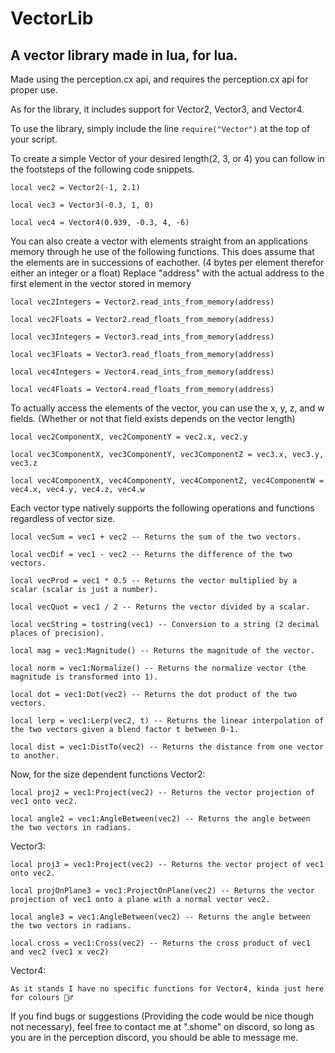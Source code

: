 # VectorLib
## A vector library made in lua, for lua.
Made using the perception.cx api, and requires the perception.cx api for proper use.

As for the library, it includes support for Vector2, Vector3, and Vector4.

To use the library, simply include the line ```require("Vector")``` at the top of your script.

To create a simple Vector of your desired length(2, 3, or 4) you can follow in the footsteps of the following code snippets.

```local vec2 = Vector2(-1, 2.1)```

```local vec3 = Vector3(-0.3, 1, 0)```

```local vec4 = Vector4(0.939, -0.3, 4, -6)```

You can also create a vector with elements straight from an applications memory through he use of the following functions.
This does assume that the elements are in successions of eachother. (4 bytes per element therefor either an integer or a float)
Replace "address" with the actual address to the first element in the vector stored in memory

```local vec2Integers = Vector2.read_ints_from_memory(address)```

```local vec2Floats = Vector2.read_floats_from_memory(address)```

```local vec3Integers = Vector3.read_ints_from_memory(address)```

```local vec3Floats = Vector3.read_floats_from_memory(address)```

```local vec4Integers = Vector4.read_ints_from_memory(address)```

```local vec4Floats = Vector4.read_floats_from_memory(address)```

To actually access the elements of the vector, you can use the x, y, z, and w fields. (Whether or not that field exists depends on the vector length)

```local vec2ComponentX, vec2ComponentY = vec2.x, vec2.y```

```local vec3ComponentX, vec3ComponentY, vec3ComponentZ = vec3.x, vec3.y, vec3.z```

```local vec4ComponentX, vec4ComponentY, vec4ComponentZ, vec4ComponentW = vec4.x, vec4.y, vec4.z, vec4.w```

Each vector type natively supports the following operations and functions regardless of vector size.

```local vecSum = vec1 + vec2 -- Returns the sum of the two vectors.```

```local vecDif = vec1 - vec2 -- Returns the difference of the two vectors.```

```local vecProd = vec1 * 0.5 -- Returns the vector multiplied by a scalar (scalar is just a number).```

```local vecQuot = vec1 / 2 -- Returns the vector divided by a scalar.```

```local vecString = tostring(vec1) -- Conversion to a string (2 decimal places of precision).```

```local mag = vec1:Magnitude() -- Returns the magnitude of the vector.```

```local norm = vec1:Normalize() -- Returns the normalize vector (the magnitude is transformed into 1).```

```local dot = vec1:Dot(vec2) -- Returns the dot product of the two vectors.```

```local lerp = vec1:Lerp(vec2, t) -- Returns the linear interpolation of the two vectors given a blend factor t between 0-1.```

```local dist = vec1:DistTo(vec2) -- Returns the distance from one vector to another.```

Now, for the size dependent functions
Vector2:

```local proj2 = vec1:Project(vec2) -- Returns the vector projection of vec1 onto vec2.```

```local angle2 = vec1:AngleBetween(vec2) -- Returns the angle between the two vectors in radians.```

Vector3:

```local proj3 = vec1:Project(vec2) -- Returns the vector project of vec1 onto vec2.```

```local projOnPlane3 = vec1:ProjectOnPlane(vec2) -- Returns the vector projection of vec1 onto a plane with a normal vector vec2.```

```local angle3 = vec1:AngleBetween(vec2) -- Returns the angle between the two vectors in radians.```

```local cross = vec1:Cross(vec2) -- Returns the cross product of vec1 and vec2 (vec1 x vec2)```

Vector4:

```As it stands I have no specific functions for Vector4, kinda just here for colours 🤷‍♂️```

If you find bugs or suggestions (Providing the code would be nice though not necessary), feel free to contact me at ".shome" on discord, so long as you are in the perception discord, you should be able to message me.
